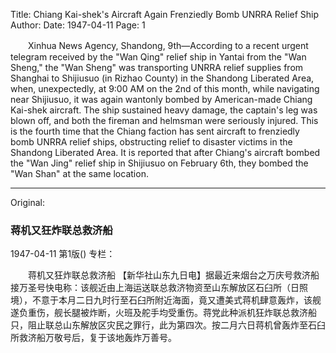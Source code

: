 Title: Chiang Kai-shek's Aircraft Again Frenziedly Bomb UNRRA Relief Ship
Author:
Date: 1947-04-11
Page: 1

　　Xinhua News Agency, Shandong, 9th—According to a recent urgent telegram received by the "Wan Qing" relief ship in Yantai from the "Wan Sheng," the "Wan Sheng" was transporting UNRRA relief supplies from Shanghai to Shijiusuo (in Rizhao County) in the Shandong Liberated Area, when, unexpectedly, at 9:00 AM on the 2nd of this month, while navigating near Shijiusuo, it was again wantonly bombed by American-made Chiang Kai-shek aircraft. The ship sustained heavy damage, the captain's leg was blown off, and both the fireman and helmsman were seriously injured. This is the fourth time that the Chiang faction has sent aircraft to frenziedly bomb UNRRA relief ships, obstructing relief to disaster victims in the Shandong Liberated Area. It is reported that after Chiang's aircraft bombed the "Wan Jing" relief ship in Shijiusuo on February 6th, they bombed the "Wan Shan" at the same location.



<hr /> 

Original: 


### 蒋机又狂炸联总救济船

1947-04-11
第1版()
专栏：

　　蒋机又狂炸联总救济船
    【新华社山东九日电】据最近来烟台之万庆号救济船接万圣号快电称：该舰近由上海运送联总救济物资至山东解放区石臼所（日照境），不意于本月二日九时行至石臼所附近海面，竟又遭美式蒋机肆意轰炸，该舰遂负重伤，舰长腿被炸断，火班及舵手均受重伤。蒋党此种派机狂炸联总救济船只，阻止联总山东解放区灾民之罪行，此为第四次。按二月六日蒋机曾轰炸至石臼所救济船万敬号后，复于该地轰炸万善号。
